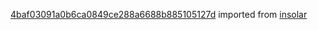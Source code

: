 [4baf03091a0b6ca0849ce288a6688b885105127d](https://github.com/insolar/insolar/commit/4baf03091a0b6ca0849ce288a6688b885105127d) imported from [insolar](https://github.com/insolar/insolar)
